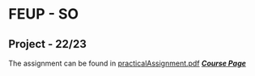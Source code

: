 # FEUP - SO
## Project - 22/23

The assignment can be found in [practicalAssignment.pdf](https://github.com/Adriano-7/Project1_AED2022/files/9975588/practicalAssignment.pdf)
[***Course Page***](https://sigarra.up.pt/feup/pt/UCURR_GERAL.FICHA_UC_VIEW?pv_ocorrencia_id=501677)
